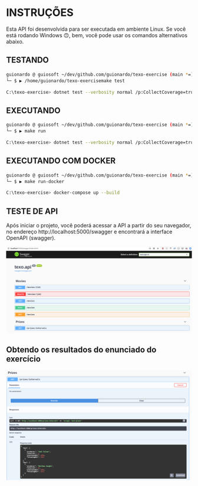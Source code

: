 # INSTRUÇÕES

Esta API foi desenvolvida para ser executada em ambiente Linux. Se você está rodando Windows 🙃, bem, você pode usar os comandos alternativos abaixo.


## TESTANDO

```bash
guionardo @ guiosoft ~/dev/github.com/guionardo/texo-exercise (main *=)
└─ $ ▶ /home/guionardo/texo-exercisemake test 
```
```bash
C:\texo-exercise> dotnet test --verbosity normal /p:CollectCoverage=true
```

## EXECUTANDO

```bash
guionardo @ guiosoft ~/dev/github.com/guionardo/texo-exercise (main *=)
└─ $ ▶ make run
```

```bash
C:\texo-exercise> dotnet test --verbosity normal /p:CollectCoverage=true
```

## EXECUTANDO COM DOCKER

```bash
guionardo @ guiosoft ~/dev/github.com/guionardo/texo-exercise (main *=)
└─ $ ▶ make run-docker
```

```bash
C:\texo-exercise> docker-compose up --build
```

## TESTE DE API

Após iniciar o projeto, você poderá acessar a API a partir do seu navegador, no endereço http://localhost:5000/swagger e encontrará a interface OpenAPI (swagger).


![OpenAPI](openapi.png)

## Obtendo os resultados do enunciado do exercício

![Results](prizes_results.png)
